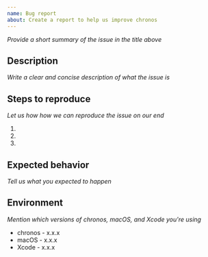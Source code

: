 ```yaml
---
name: Bug report
about: Create a report to help us improve chronos
---
```


_Provide a short summary of the issue in the title above_

## Description

_Write a clear and concise description of what the issue is_

## Steps to reproduce

_Let us how how we can reproduce the issue on our end_

1.
2.
3.

## Expected behavior

_Tell us what you expected to happen_

## Environment

_Mention which versions of chronos, macOS, and Xcode you're using_

- chronos - x.x.x
- macOS - x.x.x
- Xcode - x.x.x

